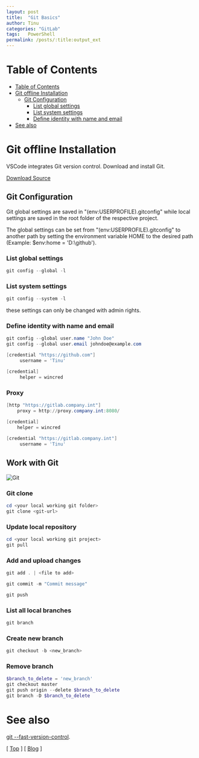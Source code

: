 ```yaml
---
layout: post
title:  "Git Basics"
author: Tinu
categories: "GitLab"
tags:   PowerShell
permalink: /posts/:title:output_ext
---
```


# Table of Contents

- [Table of Contents](#table-of-contents)
- [Git offline Installation](#git-offline-installation)
  - [Git Configuration](#git-configuration)
    - [List global settings](#list-global-settings)
    - [List system settings](#list-system-settings)
    - [Define identity with name and email](#define-identity-with-name-and-email)
- [See also](#see-also)

# Git offline Installation

VSCode integrates Git version control. Download and install Git.

[Download Source](https://git-scm.com/downloads)

## Git Configuration

Git global settings are saved in "$($env:USERPROFILE)\.gitconfig" while local settings are saved in the root folder of the respective project.

The global settings can be set from "$($env:USERPROFILE)\.gitconfig" to another path by setting the environment variable HOME to the desired path (Example: $env:home = 'D:\github').

### List global settings

````powershell
git config --global -l
````

### List system settings

````powershell
git config --system -l
````

these settings can only be changed with admin rights.

### Define identity with name and email

````powershell
git config --global user.name "John Doe"
git config --global user.email johndoe@example.com
````

````powershell
[credential "https://github.com"]
     username = 'Tinu'

[credential]
     helper = wincred
````

### Proxy

````powershell
[http "https://gitlab.company.int"]
	proxy = http://proxy.company.int:8080/

[credential]
	helper = wincred
	
[credential "https://gitlab.company.int"]
     username = 'Tinu'
````

## Work with Git

![Git](../assets/git.png)

### Git clone

````powershell
cd <your local working git folder>
git clone <git-url>
````

### Update local repository

````powershell
cd <your local working git project>
git pull
````

### Add and upload changes

````powershell
git add . | <file to add>
````

````powershell
git commit -m "Commit message"
````

````powershell
git push
````

### List all local branches

````powershell
git branch
````

### Create new branch

````powershell
git checkout -b <new_branch>
````

### Remove branch

````powershell
$branch_to_delete = 'new_branch'
git checkout master
git push origin --delete $branch_to_delete
git branch -D $branch_to_delete
````


# See also

[git --fast-version-control](https://git-scm.com/doc).

[ [Top](#table-of-contents) ] [ [Blog](../categories.html) ]